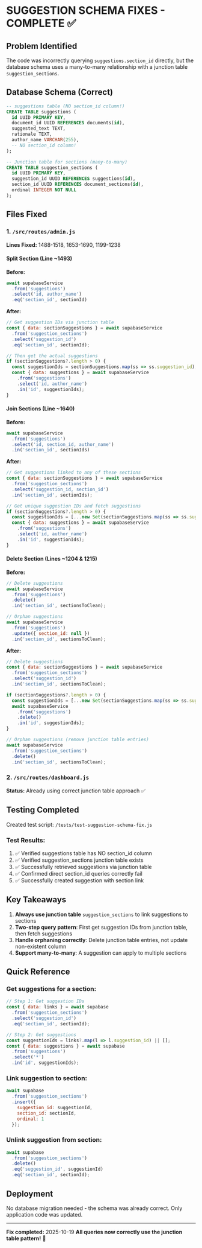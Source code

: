 # SUGGESTION SCHEMA FIXES - COMPLETE ✅

## Problem Identified
The code was incorrectly querying `suggestions.section_id` directly, but the database schema uses a many-to-many relationship with a junction table `suggestion_sections`.

## Database Schema (Correct)

```sql
-- suggestions table (NO section_id column!)
CREATE TABLE suggestions (
  id UUID PRIMARY KEY,
  document_id UUID REFERENCES documents(id),
  suggested_text TEXT,
  rationale TEXT,
  author_name VARCHAR(255),
  -- NO section_id column!
);

-- Junction table for sections (many-to-many)
CREATE TABLE suggestion_sections (
  id UUID PRIMARY KEY,
  suggestion_id UUID REFERENCES suggestions(id),
  section_id UUID REFERENCES document_sections(id),
  ordinal INTEGER NOT NULL
);
```

## Files Fixed

### 1. `/src/routes/admin.js`
**Lines Fixed:** 1488-1518, 1653-1690, 1199-1238

#### Split Section (Line ~1493)
**Before:**
```javascript
await supabaseService
  .from('suggestions')
  .select('id, author_name')
  .eq('section_id', sectionId)
```

**After:**
```javascript
// Get suggestion IDs via junction table
const { data: sectionSuggestions } = await supabaseService
  .from('suggestion_sections')
  .select('suggestion_id')
  .eq('section_id', sectionId);

// Then get the actual suggestions
if (sectionSuggestions?.length > 0) {
  const suggestionIds = sectionSuggestions.map(ss => ss.suggestion_id);
  const { data: suggestions } = await supabaseService
    .from('suggestions')
    .select('id, author_name')
    .in('id', suggestionIds);
}
```

#### Join Sections (Line ~1640)
**Before:**
```javascript
await supabaseService
  .from('suggestions')
  .select('id, section_id, author_name')
  .in('section_id', sectionIds)
```

**After:**
```javascript
// Get suggestions linked to any of these sections
const { data: sectionSuggestions } = await supabaseService
  .from('suggestion_sections')
  .select('suggestion_id, section_id')
  .in('section_id', sectionIds);

// Get unique suggestion IDs and fetch suggestions
if (sectionSuggestions?.length > 0) {
  const suggestionIds = [...new Set(sectionSuggestions.map(ss => ss.suggestion_id))];
  const { data: suggestions } = await supabaseService
    .from('suggestions')
    .select('id, author_name')
    .in('id', suggestionIds);
}
```

#### Delete Section (Lines ~1204 & 1215)
**Before:**
```javascript
// Delete suggestions
await supabaseService
  .from('suggestions')
  .delete()
  .in('section_id', sectionsToClean);

// Orphan suggestions
await supabaseService
  .from('suggestions')
  .update({ section_id: null })
  .in('section_id', sectionsToClean);
```

**After:**
```javascript
// Delete suggestions
const { data: sectionSuggestions } = await supabaseService
  .from('suggestion_sections')
  .select('suggestion_id')
  .in('section_id', sectionsToClean);

if (sectionSuggestions?.length > 0) {
  const suggestionIds = [...new Set(sectionSuggestions.map(ss => ss.suggestion_id))];
  await supabaseService
    .from('suggestions')
    .delete()
    .in('id', suggestionIds);
}

// Orphan suggestions (remove junction table entries)
await supabaseService
  .from('suggestion_sections')
  .delete()
  .in('section_id', sectionsToClean);
```

### 2. `/src/routes/dashboard.js`
**Status:** Already using correct junction table approach ✅

## Testing Completed

Created test script: `/tests/test-suggestion-schema-fix.js`

### Test Results:
1. ✅ Verified suggestions table has NO section_id column
2. ✅ Verified suggestion_sections junction table exists
3. ✅ Successfully retrieved suggestions via junction table
4. ✅ Confirmed direct section_id queries correctly fail
5. ✅ Successfully created suggestion with section link

## Key Takeaways

1. **Always use junction table** `suggestion_sections` to link suggestions to sections
2. **Two-step query pattern**: First get suggestion IDs from junction table, then fetch suggestions
3. **Handle orphaning correctly**: Delete junction table entries, not update non-existent column
4. **Support many-to-many**: A suggestion can apply to multiple sections

## Quick Reference

### Get suggestions for a section:
```javascript
// Step 1: Get suggestion IDs
const { data: links } = await supabase
  .from('suggestion_sections')
  .select('suggestion_id')
  .eq('section_id', sectionId);

// Step 2: Get suggestions
const suggestionIds = links?.map(l => l.suggestion_id) || [];
const { data: suggestions } = await supabase
  .from('suggestions')
  .select('*')
  .in('id', suggestionIds);
```

### Link suggestion to section:
```javascript
await supabase
  .from('suggestion_sections')
  .insert({
    suggestion_id: suggestionId,
    section_id: sectionId,
    ordinal: 1
  });
```

### Unlink suggestion from section:
```javascript
await supabase
  .from('suggestion_sections')
  .delete()
  .eq('suggestion_id', suggestionId)
  .eq('section_id', sectionId);
```

## Deployment

No database migration needed - the schema was already correct. Only application code was updated.

---

**Fix completed:** 2025-10-19
**All queries now correctly use the junction table pattern!** 🎉